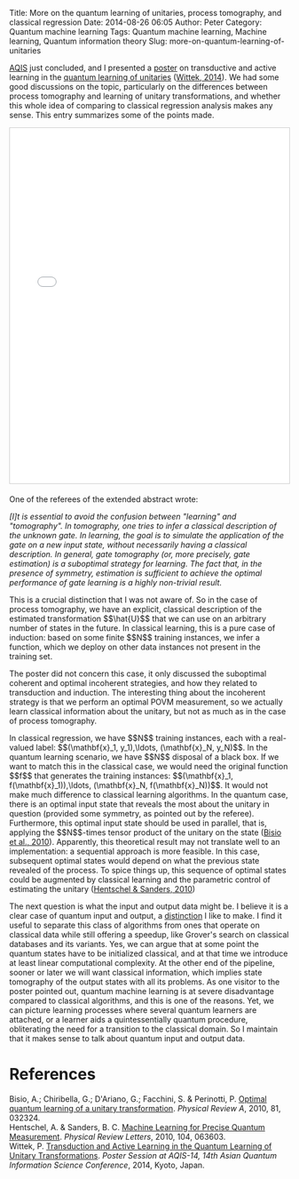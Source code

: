 Title: More on the quantum learning of unitaries, process tomography, and classical regression
Date: 2014-08-26 06:05
Author: Peter
Category: Quantum machine learning
Tags: Quantum machine learning, Machine learning, Quantum information theory
Slug: more-on-quantum-learning-of-unitaries

[AQIS](http://cs.e.yamagata-u.ac.jp/aqis14/) just concluded, and I
presented a [poster](http://dx.doi.org/10.13140/2.1.3901.1201) on
transductive and active learning in the [quantum learning of unitaries](http://peterwittek.com/2013/11/quantum-process-tomography-and-machine-learning/)
([Wittek, 2014](#wittek2014transduction)). We had some good discussions
on the topic, particularly on the differences between process tomography
and learning of unitary transformations, and whether this whole idea of
comparing to classical regression analysis makes any sense. This entry
summarizes some of the points made.

<iframe style="border: 1px solid #CCC; border-width: 1px; margin-bottom: 5px; max-width: 100%;" src="//www.slideshare.net/slideshow/embed_code/38081381" width="600" height="640" frameborder="0" marginwidth="0" marginheight="0" scrolling="no" allowfullscreen="allowfullscreen">
</iframe>

One of the referees of the extended abstract wrote:

*[I]t is essential to avoid the confusion between "learning" and
"tomography". In tomography, one tries to infer a classical description
of the unknown gate. In learning, the goal is to simulate the
application of the gate on a new input state, without necessarily having
a classical description. In general, gate tomography (or, more
precisely, gate estimation) is a suboptimal strategy for learning. The
fact that, in the presence of symmetry, estimation is sufficient to
achieve the optimal performance of gate learning is a highly non-trivial
result.*

This is a crucial distinction that I was not aware of. So in the case of
process tomography, we have an explicit, classical description of the
estimated transformation \$\$\\hat{U}\$\$ that we can use on an
arbitrary number of states in the future. In classical learning, this is
a pure case of induction: based on some finite \$\$N\$\$ training
instances, we infer a function, which we deploy on other data instances
not present in the training set.

The poster did not concern this case, it only discussed the suboptimal
coherent and optimal incoherent strategies, and how they related to
transduction and induction. The interesting thing about the incoherent
strategy is that we perform an optimal POVM measurement, so we actually
learn classical information about the unitary, but not as much as in the
case of process tomography.

In classical regression, we have \$\$N\$\$ training instances, each with
a real-valued label: \$\$(\\mathbf{x}\_1, y\_1),\\ldots,
(\\mathbf{x}\_N, y\_N)\$\$. In the quantum learning scenario, we have
\$\$N\$\$ disposal of a black box. If we want to match this in the
classical case, we would need the original function \$\$f\$\$ that
generates the training instances: \$\$(\\mathbf{x}\_1,
f(\\mathbf{x}\_1)),\\ldots, (\\mathbf{x}\_N, f(\\mathbf{x}\_N))\$\$. It
would not make much difference to classical learning algorithms. In the
quantum case, there is an optimal input state that reveals the most
about the unitary in question (provided some symmetry, as pointed out by
the referee). Furthermore, this optimal input state should be used in
parallel, that is, applying the \$\$N\$\$-times tensor product of the
unitary on the state ([Bisio et al., 2010](#bisio2010optimal)).
Apparently, this theoretical result may not translate well to an
implementation: a sequential approach is more feasible. In this case,
subsequent optimal states would depend on what the previous state
revealed of the process. To spice things up, this sequence of optimal
states could be augmented by classical learning and the parametric
control of estimating the unitary ([Hentschel & Sanders, 2010](#hentschel2010machine))

The next question is what the input and output data might be. I believe
it is a clear case of quantum input and output, a
[distinction](http://scitechconnect.elsevier.com/brief-overview-quantum-machine-learning/)
I like to make. I find it useful to separate this class of algorithms
from ones that operate on classical data while still offering a speedup,
like Grover's search on classical databases and its variants. Yes, we
can argue that at some point the quantum states have to be initialized
classical, and at that time we introduce at least linear computational
complexity. At the other end of the pipeline, sooner or later we will
want classical information, which implies state tomography of the output
states with all its problems. As one visitor to the poster pointed out,
quantum machine learning is at severe disadvantage compared to classical
algorithms, and this is one of the reasons. Yet, we can picture learning
processes where several quantum learners are attached, or a learner aids
a quintessentially quantum procedure, obliterating the need for a
transition to the classical domain. So I maintain that it makes sense to
talk about quantum input and output data.

References
==========

<a name="bisio2010optimal"></a>Bisio, A.; Chiribella, G.; D'Ariano, G.;
Facchini, S. & Perinotti, P. [Optimal quantum learning of a unitary transformation](http://arxiv.org/abs/0903.0543). *Physical Review A*,
2010, 81, 032324.  
<a name="hentschel2010machine"></a>Hentschel, A. & Sanders, B. C.
[Machine Learning for Precise Quantum Measurement](http://arxiv.org/abs/0910.0762). *Physical Review Letters*,
2010, 104, 063603.  
<a name="wittek2014transduction"></a>Wittek, P. [Transduction and Active Learning in the Quantum Learning of Unitary Transformations](http://bada.hb.se/bitstream/2320/14001/1/transduction_and_active_learning.pdf).
*Poster Session at AQIS-14, 14th Asian Quantum Information Science
Conference*, 2014, Kyoto, Japan.

